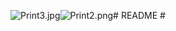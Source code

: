 ![Print3.jpg](https://bitbucket.org/repo/RLxz7d/images/2148808927-Print3.jpg)![Print2.png](https://bitbucket.org/repo/RLxz7d/images/1095145663-Print2.png)# README #